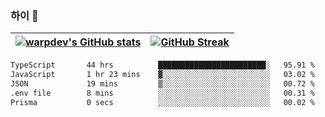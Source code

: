 
### 하이 👋
[![warpdev's GitHub stats](https://github-readme-stats.vercel.app/api?username=warpdev&show_icons=true&theme=vue-dark)](#) |[![GitHub Streak](https://github-readme-streak-stats.herokuapp.com/?user=warpdev&theme=dark)](#)
--- | --- |
<!--START_SECTION:waka-->

```txt
TypeScript       44 hrs          ████████████████████████░   95.91 %
JavaScript       1 hr 23 mins    ▓░░░░░░░░░░░░░░░░░░░░░░░░   03.02 %
JSON             19 mins         ▒░░░░░░░░░░░░░░░░░░░░░░░░   00.72 %
.env file        8 mins          ░░░░░░░░░░░░░░░░░░░░░░░░░   00.31 %
Prisma           0 secs          ░░░░░░░░░░░░░░░░░░░░░░░░░   00.02 %
```

<!--END_SECTION:waka-->

<!--
**warpdev/warpdev** is a ✨ _special_ ✨ repository because its `README.md` (this file) appears on your GitHub profile.

Here are some ideas to get you started:

- 🔭 I’m currently working on ...
- 🌱 I’m currently learning ...
- 👯 I’m looking to collaborate on ...
- 🤔 I’m looking for help with ...
- 💬 Ask me about ...
- 📫 How to reach me: ...
- 😄 Pronouns: ...
- ⚡ Fun fact: ...
-->
